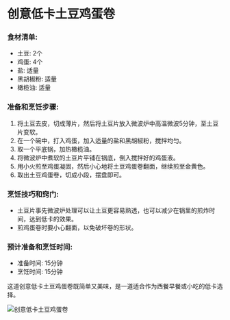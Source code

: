 ﻿---
name: 创意低卡土豆鸡蛋卷
created_at: 20250419_211142
tags: [AI生成]
---

# 创意低卡土豆鸡蛋卷

### 食材清单:
- 土豆: 2个
- 鸡蛋: 4个
- 盐: 适量
- 黑胡椒粉: 适量
- 橄榄油: 适量

### 准备和烹饪步骤:
1. 将土豆去皮，切成薄片，然后将土豆片放入微波炉中高温微波5分钟，至土豆片变软。
2. 在一个碗中，打入鸡蛋，加入适量的盐和黑胡椒粉，搅拌均匀。
3. 取一个平底锅，加热橄榄油。
4. 将微波炉中煮软的土豆片平铺在锅底，倒入搅拌好的鸡蛋液。
5. 用小火煎至鸡蛋凝固，然后小心地将土豆鸡蛋卷翻面，继续煎至金黄色。
6. 取出土豆鸡蛋卷，切成小段，摆盘即可。

### 烹饪技巧和窍门:
- 土豆片事先微波炉处理可以让土豆更容易熟透，也可以减少在锅里的煎炸时间，达到低卡的效果。
- 煎鸡蛋卷时要小心翻面，以免破坏卷的形状。

### 预计准备和烹饪时间:
- 准备时间: 15分钟
- 烹饪时间: 15分钟

这道创意低卡土豆鸡蛋卷既简单又美味，是一道适合作为西餐早餐或小吃的低卡选择。

![创意低卡土豆鸡蛋卷](https://source.unsplash.com/random/800x600/?food,创意低卡土豆鸡蛋卷)
